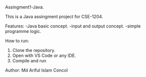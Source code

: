 Assingment1-Java.

This is a Java assingment project for CSE-1204.

Features:
-Java basic concept.
-input and output concept.
-simple programme logic.

How to run:
1. Clone the repository.
2. Open with VS Code or any IDE.
3. Compile and run

Author:
Md Ariful Islam Concol
